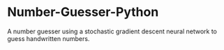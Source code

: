 # Number-Guesser-Python
A number guesser using a stochastic gradient descent neural network to guess handwritten numbers.
